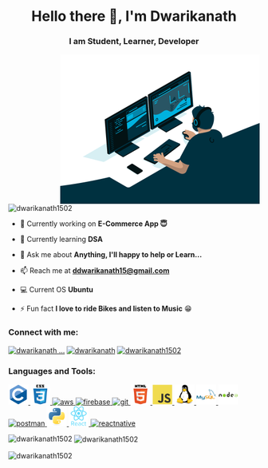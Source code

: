 <h1 align="center">Hello there 👋, I'm Dwarikanath</h1>  
<h3 align="center">I am Student, Learner, Developer</h3>
   
<img align="right" alt="coding" width="400" src="https://raw.githubusercontent.com/JokeDevil/JokeDevil/master/code.gif">
   
<p align="left"> <img src="https://komarev.com/ghpvc/?username=dwarikanath1502&label=Profile%20views&color=0e75b6&style=flat" alt="dwarikanath1502" /> </p>

- 🔭 Currently working on **E-Commerce App 😇**
 
- 🌱 Currently learning **DSA**
        
- 💬 Ask me about **Anything, I'll happy to help or Learn...**

- 📫 Reach me at **ddwarikanath15@gmail.com**
   
- 💻 Current OS **Ubuntu** 
 
- ⚡ Fun fact **I love to ride Bikes and listen to Music** 😁

<h3 align="left">Connect with me:</h3> 
<p align="left">
<a href="https://linkedin.com/in/dwarikanath ..." target="blank"><img align="center" src="https://raw.githubusercontent.com/rahuldkjain/github-profile-readme-generator/master/src/images/icons/Social/linked-in-alt.svg" alt="dwarikanath ..." height="30" width="40" /></a>
<a href="https://fb.com/dwarikanath" target="blank"><img align="center" src="https://raw.githubusercontent.com/rahuldkjain/github-profile-readme-generator/master/src/images/icons/Social/facebook.svg" alt="dwarikanath" height="30" width="40" /></a>
<a href="https://instagram.com/dwarikanath1502" target="blank"><img align="center" src="https://raw.githubusercontent.com/rahuldkjain/github-profile-readme-generator/master/src/images/icons/Social/instagram.svg" alt="dwarikanath1502" height="30" width="40" /></a>
</p> 
 
<h3 align="left">Languages and Tools:</h3>
<p align="left"> <a href="https://www.cprogramming.com/" target="_blank" rel="noreferrer"> <img src="https://raw.githubusercontent.com/devicons/devicon/master/icons/c/c-original.svg" alt="c" width="40" height="40"/> </a> <a href="https://www.w3schools.com/css/" target="_blank" rel="noreferrer"> <img src="https://raw.githubusercontent.com/devicons/devicon/master/icons/css3/css3-original-wordmark.svg" alt="css3" width="40" height="40"/> </a> <a href="https://cdn.iconscout.com/icon/free/png-512/aws-1869025-1583149.png?f=avif&w=256" target="_blank" rel="noreferrer"> <img src="https://cdn.iconscout.com/icon/free/png-512/aws-1869025-1583149.png?f=avif&w=256" alt="aws" width="40" height="40"/> </a> <a href="https://firebase.google.com/" target="_blank" rel="noreferrer"> <img src="https://www.vectorlogo.zone/logos/firebase/firebase-icon.svg" alt="firebase" width="40" height="40"/> </a> <a href="https://git-scm.com/" target="_blank" rel="noreferrer"> <img src="https://www.vectorlogo.zone/logos/git-scm/git-scm-icon.svg" alt="git" width="40" height="40"/> </a> <a href="https://www.w3.org/html/" target="_blank" rel="noreferrer"> <img src="https://raw.githubusercontent.com/devicons/devicon/master/icons/html5/html5-original-wordmark.svg" alt="html5" width="40" height="40"/> </a> <a href="https://developer.mozilla.org/en-US/docs/Web/JavaScript" target="_blank" rel="noreferrer"> <img src="https://raw.githubusercontent.com/devicons/devicon/master/icons/javascript/javascript-original.svg" alt="javascript" width="40" height="40"/> </a> <a href="https://www.linux.org/" target="_blank" rel="noreferrer"> <img src="https://raw.githubusercontent.com/devicons/devicon/master/icons/linux/linux-original.svg" alt="linux" width="40" height="40"/> </a> <a href="https://www.mysql.com/" target="_blank" rel="noreferrer"> <img src="https://raw.githubusercontent.com/devicons/devicon/master/icons/mysql/mysql-original-wordmark.svg" alt="mysql" width="40" height="40"/> </a> <a href="https://nodejs.org" target="_blank" rel="noreferrer"> <img src="https://raw.githubusercontent.com/devicons/devicon/master/icons/nodejs/nodejs-original-wordmark.svg" alt="nodejs" width="40" height="40"/> </a> <a href="https://postman.com" target="_blank" rel="noreferrer"> <img src="https://www.vectorlogo.zone/logos/getpostman/getpostman-icon.svg" alt="postman" width="40" height="40"/> </a> <a href="https://www.python.org" target="_blank" rel="noreferrer"> <img src="https://raw.githubusercontent.com/devicons/devicon/master/icons/python/python-original.svg" alt="python" width="40" height="40"/> </a> <a href="https://reactjs.org/" target="_blank" rel="noreferrer"> <img src="https://raw.githubusercontent.com/devicons/devicon/master/icons/react/react-original-wordmark.svg" alt="react" width="40" height="40"/> </a> <a href="https://reactnative.dev/" target="_blank" rel="noreferrer"> <img src="https://reactnative.dev/img/header_logo.svg" alt="reactnative" width="40" height="40"/> </a> </p>

<p><img align="left" src="https://github-readme-stats.vercel.app/api/top-langs?username=dwarikanath1502&show_icons=true&locale=en&layout=compact" alt="dwarikanath1502" /></p>

<p>&nbsp;<img align="center" src="https://github-readme-stats.vercel.app/api?username=dwarikanath1502&show_icons=true&locale=en" alt="dwarikanath1502" /></p>
 
<p><img align="center" src="https://github-readme-streak-stats.herokuapp.com/?user=dwarikanath1502&" alt="dwarikanath1502" /></p>
 
